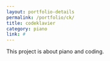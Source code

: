```yaml
---
layout: portfolio-details
permalink: /portfolio/ck/
title: codeklavier
category: piano
link: #
---
```


This project is about piano and coding.
